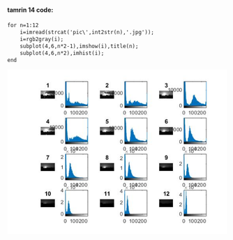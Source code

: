 #### tamrin 14 code:


```
for n=1:12
    i=imread(strcat('pic\',int2str(n),'.jpg'));
    i=rgb2gray(i);
    subplot(4,6,n*2-1),imshow(i),title(n);
    subplot(4,6,n*2),imhist(i);
end

```


![khorooji](result.jpg)
